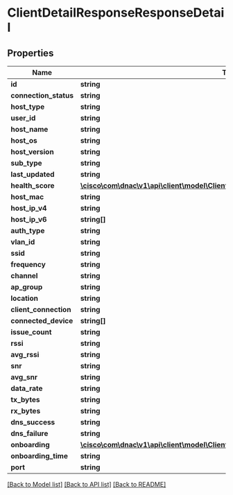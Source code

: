 # ClientDetailResponseResponseDetail

## Properties
Name | Type | Description | Notes
------------ | ------------- | ------------- | -------------
**id** | **string** |  | [optional] 
**connection_status** | **string** |  | [optional] 
**host_type** | **string** |  | [optional] 
**user_id** | **string** |  | [optional] 
**host_name** | **string** |  | [optional] 
**host_os** | **string** |  | [optional] 
**host_version** | **string** |  | [optional] 
**sub_type** | **string** |  | [optional] 
**last_updated** | **string** |  | [optional] 
**health_score** | [**\cisco\com\dnac\v1\api\client\model\ClientDetailResponseResponseDetailHealthScore[]**](ClientDetailResponseResponseDetailHealthScore.md) |  | [optional] 
**host_mac** | **string** |  | [optional] 
**host_ip_v4** | **string** |  | [optional] 
**host_ip_v6** | **string[]** |  | [optional] 
**auth_type** | **string** |  | [optional] 
**vlan_id** | **string** |  | [optional] 
**ssid** | **string** |  | [optional] 
**frequency** | **string** |  | [optional] 
**channel** | **string** |  | [optional] 
**ap_group** | **string** |  | [optional] 
**location** | **string** |  | [optional] 
**client_connection** | **string** |  | [optional] 
**connected_device** | **string[]** |  | [optional] 
**issue_count** | **string** |  | [optional] 
**rssi** | **string** |  | [optional] 
**avg_rssi** | **string** |  | [optional] 
**snr** | **string** |  | [optional] 
**avg_snr** | **string** |  | [optional] 
**data_rate** | **string** |  | [optional] 
**tx_bytes** | **string** |  | [optional] 
**rx_bytes** | **string** |  | [optional] 
**dns_success** | **string** |  | [optional] 
**dns_failure** | **string** |  | [optional] 
**onboarding** | [**\cisco\com\dnac\v1\api\client\model\ClientDetailResponseResponseDetailOnboarding**](ClientDetailResponseResponseDetailOnboarding.md) |  | [optional] 
**onboarding_time** | **string** |  | [optional] 
**port** | **string** |  | [optional] 

[[Back to Model list]](../README.md#documentation-for-models) [[Back to API list]](../README.md#documentation-for-api-endpoints) [[Back to README]](../README.md)


